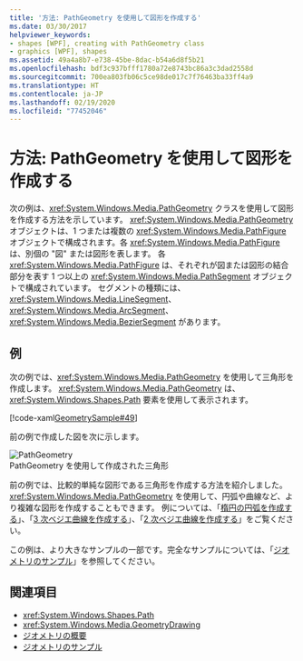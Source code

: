 ```yaml
---
title: '方法: PathGeometry を使用して図形を作成する'
ms.date: 03/30/2017
helpviewer_keywords:
- shapes [WPF], creating with PathGeometry class
- graphics [WPF], shapes
ms.assetid: 49a4a8b7-e738-45be-8dac-b54a6d8f5b21
ms.openlocfilehash: bdf3c937bfff1780a72e8743bc86a3c3dad2558d
ms.sourcegitcommit: 700ea803fb06c5ce98de017c7f76463ba33ff4a9
ms.translationtype: HT
ms.contentlocale: ja-JP
ms.lasthandoff: 02/19/2020
ms.locfileid: "77452046"
---
```

# <a name="how-to-create-a-shape-by-using-a-pathgeometry"></a>方法: PathGeometry を使用して図形を作成する
次の例は、<xref:System.Windows.Media.PathGeometry> クラスを使用して図形を作成する方法を示しています。 <xref:System.Windows.Media.PathGeometry> オブジェクトは、1 つまたは複数の <xref:System.Windows.Media.PathFigure> オブジェクトで構成されます。各 <xref:System.Windows.Media.PathFigure> は、別個の "図" または図形を表します。 各 <xref:System.Windows.Media.PathFigure> は、それぞれが図または図形の結合部分を表す 1 つ以上の <xref:System.Windows.Media.PathSegment> オブジェクトで構成されています。 セグメントの種類には、<xref:System.Windows.Media.LineSegment>、<xref:System.Windows.Media.ArcSegment>、<xref:System.Windows.Media.BezierSegment> があります。  
  
## <a name="example"></a>例  
 次の例では、<xref:System.Windows.Media.PathGeometry> を使用して三角形を作成します。 <xref:System.Windows.Media.PathGeometry> は、<xref:System.Windows.Shapes.Path> 要素を使用して表示されます。  
  
 [!code-xaml[GeometrySample#49](~/samples/snippets/csharp/VS_Snippets_Wpf/GeometrySample/CS/pathgeometryexample.xaml#49)]  
  
 前の例で作成した図を次に示します。  
  
 ![PathGeometry](./media/wcpsdk-graphicsmm-pathgeometry-triangle.gif "wcpsdk_graphicsmm_pathgeometry_triangle")  
PathGeometry を使用して作成された三角形  
  
 前の例では、比較的単純な図形である三角形を作成する方法を紹介しました。 <xref:System.Windows.Media.PathGeometry> を使用して、円弧や曲線など、より複雑な図形を作成することもできます。 例については、「[楕円の円弧を作成する](how-to-create-an-elliptical-arc.md)」、「[3 次ベジエ曲線を作成する](how-to-create-a-cubic-bezier-curve.md)」、「[2 次ベジエ曲線を作成する](how-to-create-a-quadratic-bezier-curve.md)」をご覧ください。  
  
 この例は、より大きなサンプルの一部です。完全なサンプルについては、「[ジオメトリのサンプル](https://github.com/Microsoft/WPF-Samples/tree/master/Graphics/Geometry)」を参照してください。  
  
## <a name="see-also"></a>関連項目

- <xref:System.Windows.Shapes.Path>
- <xref:System.Windows.Media.GeometryDrawing>
- [ジオメトリの概要](geometry-overview.md)
- [ジオメトリのサンプル](https://github.com/Microsoft/WPF-Samples/tree/master/Graphics/Geometry)
